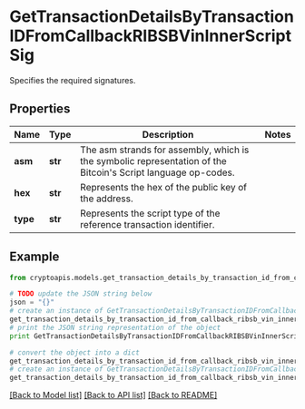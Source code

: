 # GetTransactionDetailsByTransactionIDFromCallbackRIBSBVinInnerScriptSig

Specifies the required signatures.

## Properties
Name | Type | Description | Notes
------------ | ------------- | ------------- | -------------
**asm** | **str** | The asm strands for assembly, which is the symbolic representation of the Bitcoin&#39;s Script language op-codes. | 
**hex** | **str** | Represents the hex of the public key of the address. | 
**type** | **str** | Represents the script type of the reference transaction identifier. | 

## Example

```python
from cryptoapis.models.get_transaction_details_by_transaction_id_from_callback_ribsb_vin_inner_script_sig import GetTransactionDetailsByTransactionIDFromCallbackRIBSBVinInnerScriptSig

# TODO update the JSON string below
json = "{}"
# create an instance of GetTransactionDetailsByTransactionIDFromCallbackRIBSBVinInnerScriptSig from a JSON string
get_transaction_details_by_transaction_id_from_callback_ribsb_vin_inner_script_sig_instance = GetTransactionDetailsByTransactionIDFromCallbackRIBSBVinInnerScriptSig.from_json(json)
# print the JSON string representation of the object
print GetTransactionDetailsByTransactionIDFromCallbackRIBSBVinInnerScriptSig.to_json()

# convert the object into a dict
get_transaction_details_by_transaction_id_from_callback_ribsb_vin_inner_script_sig_dict = get_transaction_details_by_transaction_id_from_callback_ribsb_vin_inner_script_sig_instance.to_dict()
# create an instance of GetTransactionDetailsByTransactionIDFromCallbackRIBSBVinInnerScriptSig from a dict
get_transaction_details_by_transaction_id_from_callback_ribsb_vin_inner_script_sig_form_dict = get_transaction_details_by_transaction_id_from_callback_ribsb_vin_inner_script_sig.from_dict(get_transaction_details_by_transaction_id_from_callback_ribsb_vin_inner_script_sig_dict)
```
[[Back to Model list]](../README.md#documentation-for-models) [[Back to API list]](../README.md#documentation-for-api-endpoints) [[Back to README]](../README.md)


